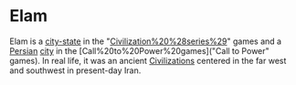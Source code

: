 # Elam

Elam is a [city-state](city-state) in the "[Civilization%20%28series%29](Civilization)" games and a [Persian](Persian) [city](city) in the [Call%20to%20Power%20games]("Call to Power" games). In real life, it was an ancient [Civilizations](civilization) centered in the far west and southwest in present-day Iran.